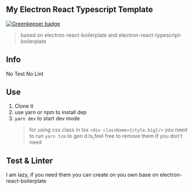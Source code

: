 ## My Electron React Typescript Template

[![Greenkeeper badge](https://badges.greenkeeper.io/xVanTuring/my-electron-react-typescript-boilerplate.svg)](https://greenkeeper.io/)

> based on electron-react-boilerplate and electron-react-typescript-boilerplate

## Info

No Test
No Lint

## Use

1. Clone it
2. use yarn or npm to install dep
3. `yarn dev` to start dev mode
   > for using css class in tsx
   > `<div className={style.big}/>`
   > you need to run `yarn tcm` to gen d.ts,feel free to remove them if you don't need

## Test & Linter

I am lazy, if you need them you can create on you own base on electron-react-boilerplate

<!-- Maybe OneDay I will create these. -->
